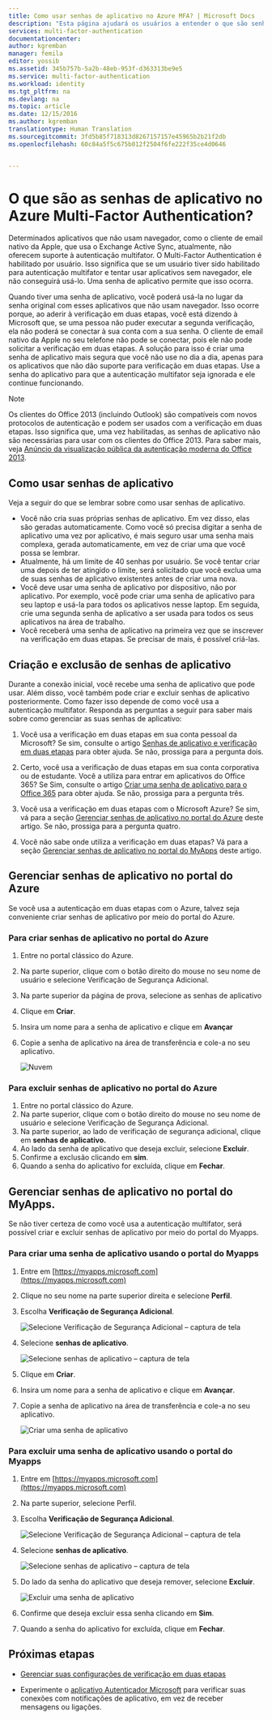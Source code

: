 ```yaml
---
title: Como usar senhas de aplicativo no Azure MFA? | Microsoft Docs
description: "Esta página ajudará os usuários a entender o que são senhas de aplicativo e para que elas são usadas em relação ao Azure MFA."
services: multi-factor-authentication
documentationcenter: 
author: kgremban
manager: femila
editor: yossib
ms.assetid: 345b757b-5a2b-48eb-953f-d363313be9e5
ms.service: multi-factor-authentication
ms.workload: identity
ms.tgt_pltfrm: na
ms.devlang: na
ms.topic: article
ms.date: 12/15/2016
ms.author: kgremban
translationtype: Human Translation
ms.sourcegitcommit: 3fd5b85f718313d8267157157e45965b2b21f2db
ms.openlocfilehash: 60c84a5f5c675b012f2504f6fe222f35ce4d0646


---
```

# <a name="what-are-app-passwords-in-azure-multi-factor-authentication"></a>O que são as senhas de aplicativo no Azure Multi-Factor Authentication?
Determinados aplicativos que não usam navegador, como o cliente de email nativo da Apple, que usa o Exchange Active Sync, atualmente, não oferecem suporte à autenticação multifator. O Multi-Factor Authentication é habilitado por usuário. Isso significa que se um usuário tiver sido habilitado para autenticação multifator e tentar usar aplicativos sem navegador, ele não conseguirá usá-lo. Uma senha de aplicativo permite que isso ocorra.

Quando tiver uma senha de aplicativo, você poderá usá-la no lugar da senha original com esses aplicativos que não usam navegador. Isso ocorre porque, ao aderir à verificação em duas etapas, você está dizendo à Microsoft que, se uma pessoa não puder executar a segunda verificação, ela não poderá se conectar à sua conta com a sua senha. O cliente de email nativo da Apple no seu telefone não pode se conectar, pois ele não pode solicitar a verificação em duas etapas. A solução para isso é criar uma senha de aplicativo mais segura que você não use no dia a dia, apenas para os aplicativos que não dão suporte para verificação em duas etapas. Use a senha do aplicativo para que a autenticação multifator seja ignorada e ele continue funcionando.

> [!NOTE]
> Os clientes do Office 2013 (incluindo Outlook) são compatíveis com novos protocolos de autenticação e podem ser usados com a verificação em duas etapas.  Isso significa que, uma vez habilitadas, as senhas de aplicativo não são necessárias para usar com os clientes do Office 2013.  Para saber mais, veja [Anúncio da visualização pública da autenticação moderna do Office 2013](https://blogs.office.com/2015/03/23/office-2013-modern-authentication-public-preview-announced/).


## <a name="how-to-use-app-passwords"></a>Como usar senhas de aplicativo
Veja a seguir do que se lembrar sobre como usar senhas de aplicativo.

* Você não cria suas próprias senhas de aplicativo. Em vez disso, elas são geradas automaticamente. Como você só precisa digitar a senha de aplicativo uma vez por aplicativo, é mais seguro usar uma senha mais complexa, gerada automaticamente, em vez de criar uma que você possa se lembrar.
* Atualmente, há um limite de 40 senhas por usuário. Se você tentar criar uma depois de ter atingido o limite, será solicitado que você exclua uma de suas senhas de aplicativo existentes antes de criar uma nova.
* Você deve usar uma senha de aplicativo por dispositivo, não por aplicativo. Por exemplo, você pode criar uma senha de aplicativo para seu laptop e usá-la para todos os aplicativos nesse laptop. Em seguida, crie uma segunda senha de aplicativo a ser usada para todos os seus aplicativos na área de trabalho. 
* Você receberá uma senha de aplicativo na primeira vez que se inscrever na verificação em duas etapas.  Se precisar de mais, é possível criá-las.



## <a name="creating-and-deleting-app-passwords"></a>Criação e exclusão de senhas de aplicativo
Durante a conexão inicial, você recebe uma senha de aplicativo que pode usar.  Além disso, você também pode criar e excluir senhas de aplicativo posteriormente.  Como fazer isso depende de como você usa a autenticação multifator. Responda as perguntas a seguir para saber mais sobre como gerenciar as suas senhas de aplicativo: 

1. Você usa a verificação em duas etapas em sua conta pessoal da Microsoft? Se sim, consulte o artigo [Senhas de aplicativo e verificação em duas etapas](https://support.microsoft.com/help/12409/microsoft-account-app-passwords-two-step-verification) para obter ajuda. Se não, prossiga para a pergunta dois.

2. Certo, você usa a verificação de duas etapas em sua conta corporativa ou de estudante. Você a utiliza para entrar em aplicativos do Office 365? Se Sim, consulte o artigo [Criar uma senha de aplicativo para o Office 365](https://support.office.com/article/Create-an-app-password-for-Office-365-3e7c860f-bda4-4441-a618-b53953ee1183) para obter ajuda. Se não, prossiga para a pergunta três. 

3. Você usa a verificação em duas etapas com o Microsoft Azure? Se sim, vá para a seção [Gerenciar senhas de aplicativo no portal do Azure](#manage-app-passwords-in-the-Azure-portal) deste artigo. Se não, prossiga para a pergunta quatro.

4. Você não sabe onde utiliza a verificação em duas etapas? Vá para a seção [Gerenciar senhas de aplicativo no portal do MyApps](#manage-app-passwords-with-the-myapps-portal) deste artigo. 


## <a name="manage-app-passwords-in-the-azure-portal"></a>Gerenciar senhas de aplicativo no portal do Azure
Se você usa a autenticação em duas etapas com o Azure, talvez seja conveniente criar senhas de aplicativo por meio do portal do Azure.

### <a name="to-create-app-passwords-in-the-azure-portal"></a>Para criar senhas de aplicativo no portal do Azure
1. Entre no portal clássico do Azure.
2. Na parte superior, clique com o botão direito do mouse no seu nome de usuário e selecione Verificação de Segurança Adicional.
3. Na parte superior da página de prova, selecione as senhas de aplicativo
4. Clique em **Criar**.
5. Insira um nome para a senha de aplicativo e clique em **Avançar**
6. Copie a senha de aplicativo na área de transferência e cole-a no seu aplicativo.

   ![Nuvem](./media/multi-factor-authentication-end-user-app-passwords/app2.png)

### <a name="to-delete-app-passwords-in-the-azure-portal"></a>Para excluir senhas de aplicativo no portal do Azure
1. Entre no portal clássico do Azure.
2. Na parte superior, clique com o botão direito do mouse no seu nome de usuário e selecione Verificação de Segurança Adicional.
3. Na parte superior, ao lado de verificação de segurança adicional, clique em **senhas de aplicativo.**
4. Ao lado da senha de aplicativo que deseja excluir, selecione **Excluir**.
5. Confirme a exclusão clicando em **sim**.
6. Quando a senha do aplicativo for excluída, clique em **Fechar**.


## <a name="manage-app-passwords-with-the-myapps-portal"></a>Gerenciar senhas de aplicativo no portal do MyApps.
Se não tiver certeza de como você usa a autenticação multifator, será possível criar e excluir senhas de aplicativo por meio do portal do Myapps.

### <a name="to-create-an-app-password-using-the-myapps-portal"></a>Para criar uma senha de aplicativo usando o portal do Myapps
1. Entre em [https://myapps.microsoft.com](https://myapps.microsoft.com)
2. Clique no seu nome na parte superior direita e selecione **Perfil**.
3. Escolha **Verificação de Segurança Adicional**.

   ![Selecione Verificação de Segurança Adicional – captura de tela](./media/multi-factor-authentication-end-user-manage/myapps1.png)

4. Selecione **senhas de aplicativo**.

   ![Selecione senhas de aplicativo – captura de tela](./media/multi-factor-authentication-end-user-app-passwords/apppass2.png)

5. Clique em **Criar**.
6. Insira um nome para a senha de aplicativo e clique em **Avançar**.
7. Copie a senha de aplicativo na área de transferência e cole-a no seu aplicativo.

   ![Criar uma senha de aplicativo](./media/multi-factor-authentication-end-user-app-passwords/create2.png)

### <a name="to-delete-an-app-password-using-the-myapps-portal"></a>Para excluir uma senha de aplicativo usando o portal do Myapps
1. Entre em [https://myapps.microsoft.com](https://myapps.microsoft.com)
2. Na parte superior, selecione Perfil.
3. Escolha **Verificação de Segurança Adicional**.

   ![Selecione Verificação de Segurança Adicional – captura de tela](./media/multi-factor-authentication-end-user-manage/myapps1.png)

4. Selecione **senhas de aplicativo**.

   ![Selecione senhas de aplicativo – captura de tela](./media/multi-factor-authentication-end-user-app-passwords/apppass2.png)

5. Do lado da senha do aplicativo que deseja remover, selecione **Excluir**.

   ![Excluir uma senha de aplicativo](./media/multi-factor-authentication-end-user-app-passwords/delete1.png)

6. Confirme que deseja excluir essa senha clicando em **Sim**.
7. Quando a senha do aplicativo for excluída, clique em **Fechar**.

## <a name="next-steps"></a>Próximas etapas

- [Gerenciar suas configurações de verificação em duas etapas](multi-factor-authentication-end-user-manage-settings.md)

- Experimente o [aplicativo Autenticador Microsoft](microsoft-authenticator-app-how-to.md) para verificar suas conexões com notificações de aplicativo, em vez de receber mensagens ou ligações. 



<!--HONumber=Feb17_HO1-->


